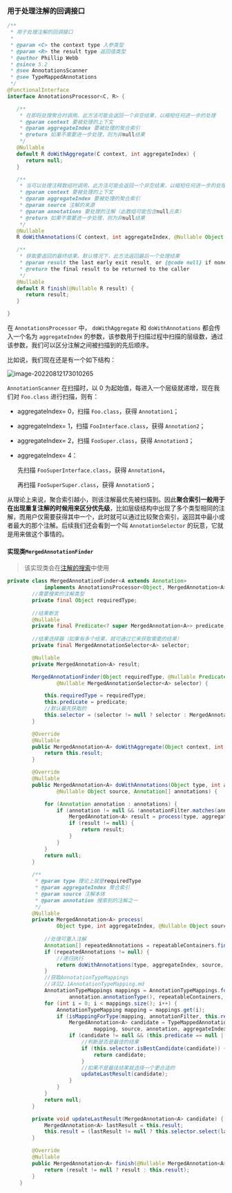 ### 用于处理注解的回调接口

```java
/**
 * 用于处理注解的回调接口
 *
 * @param <C> the context type 入参类型
 * @param <R> the result type 返回值类型
 * @author Phillip Webb
 * @since 5.2
 * @see AnnotationsScanner
 * @see TypeMappedAnnotations
 */
@FunctionalInterface
interface AnnotationsProcessor<C, R> {

   /**
    * 在即将处理聚合时调用。此方法可能会返回一个非空结果，以缩短任何进一步的处理
    * @param context 要被处理的上下文
    * @param aggregateIndex 要被处理的聚合索引
    * @return 如果不需要进一步处理，则为非null结果
    */
   @Nullable
   default R doWithAggregate(C context, int aggregateIndex) {
      return null;
   }

   /**
    * 当可以处理注释数组时调用。此方法可能会返回一个非空结果，以缩短任何进一步的处理。
    * @param context 要被处理的上下文
    * @param aggregateIndex 要被处理的聚合索引
    * @param source 注解的来源
    * @param annotations 要处理的注解（此数组可能包含null元素）
    * @return 如果不需要进一步处理，则为非null结果
    */
   @Nullable
   R doWithAnnotations(C context, int aggregateIndex, @Nullable Object source, Annotation[] annotations);

   /**
    * 获取要返回的最终结果。默认情况下，此方法返回最后一个处理结果
    * @param result the last early exit result, or {@code null} if none
    * @return the final result to be returned to the caller
    */
   @Nullable
   default R finish(@Nullable R result) {
      return result;
   }

}
```

在 `AnnotationsProcessor` 中， `doWithAggregate` 和 `doWithAnnotations` 都会传入一个名为 `aggregateIndex` 的参数，该参数用于扫描过程中扫描的层级数，通过该参数，我们可以区分注解之间被扫描到的先后顺序。

比如说，我们现在还是有一个如下结构：

![image-20220812173010265](https://xmls-typora-pic.oss-cn-shanghai.aliyuncs.com/pic/image-20220812173010265.png)

`AnnotationScanner` 在扫描时，以 0 为起始值，每进入一个层级就递增，现在我们对 `Foo.class` 进行扫描，则有：

- aggregateIndex= 0，扫描 `Foo.class`，获得 `Annotation1`；

- aggregateIndex= 1，扫描 `FooInterface.class`，获得 `Annotation2`；

- aggregateIndex= 2，扫描 `FooSuper.class`，获得 `Annotation3`；

- aggregateIndex= 4：

  先扫描 `FooSuperInterface.class`，获得 `Annotation4`，

  再扫描 `FooSuperSuper.class`，获得 `Annotation5`；

从理论上来说，聚合索引越小，则该注解最优先被扫描到。因此**聚合索引一般用于在出现重复注解的时候用来区分优先级**，比如层级结构中出现了多个类型相同的注解，而用户仅需要获得其中一个，此时就可以通过比较聚合索引，返回其中最小或者最大的那个注解。后续我们还会看到一个叫 `AnnotationSelector` 的玩意，它就是用来做这个事情的。

#### 实现类`MergedAnnotationFinder`

> 该实现类会在[注解的搜索](./1.MergedAnnotations.md)中使用

```java
private class MergedAnnotationFinder<A extends Annotation>
			implements AnnotationsProcessor<Object, MergedAnnotation<A>> {
		//需要搜索的注解类型
		private final Object requiredType;
		
    	//结果断言
		@Nullable
		private final Predicate<? super MergedAnnotation<A>> predicate;
    
		//结果选择器（如果有多个结果，就可通过它来获取需要的结果）
		private final MergedAnnotationSelector<A> selector;

		@Nullable
		private MergedAnnotation<A> result;

		MergedAnnotationFinder(Object requiredType, @Nullable Predicate<? super MergedAnnotation<A>> predicate,
				@Nullable MergedAnnotationSelector<A> selector) {

			this.requiredType = requiredType;
			this.predicate = predicate;
            //默认最先获取的
			this.selector = (selector != null ? selector : MergedAnnotationSelectors.nearest());
		}

		@Override
		@Nullable
		public MergedAnnotation<A> doWithAggregate(Object context, int aggregateIndex) {
			return this.result;
		}

		@Override
		@Nullable
		public MergedAnnotation<A> doWithAnnotations(Object type, int aggregateIndex,
				@Nullable Object source, Annotation[] annotations) {

			for (Annotation annotation : annotations) {
				if (annotation != null && !annotationFilter.matches(annotation)) {
					MergedAnnotation<A> result = process(type, aggregateIndex, source, annotation);
					if (result != null) {
						return result;
					}
				}
			}
			return null;
		}
		
    	/**
    	 * @param type 理论上就是requiredType
    	 * @param aggregateIndex 聚合索引
    	 * @param source 注解本体
    	 * @param annotation 搜索到的注解之一
    	 */
		@Nullable
		private MergedAnnotation<A> process(
				Object type, int aggregateIndex, @Nullable Object source, Annotation annotation) {
			
            //处理可重入注解
			Annotation[] repeatedAnnotations = repeatableContainers.findRepeatedAnnotations(annotation);
			if (repeatedAnnotations != null) {
                //递归执行
				return doWithAnnotations(type, aggregateIndex, source, repeatedAnnotations);
			}
            //获取AnnotationTypeMappings
            //详见2.1AnnotationTypeMapping.md
			AnnotationTypeMappings mappings = AnnotationTypeMappings.forAnnotationType(
					annotation.annotationType(), repeatableContainers, annotationFilter);
			for (int i = 0; i < mappings.size(); i++) {
				AnnotationTypeMapping mapping = mappings.get(i);
				if (isMappingForType(mapping, annotationFilter, this.requiredType)) {
					MergedAnnotation<A> candidate = TypeMappedAnnotation.createIfPossible(
							mapping, source, annotation, aggregateIndex, IntrospectionFailureLogger.INFO);
					if (candidate != null && (this.predicate == null || this.predicate.test(candidate))) {
                        //判断是否是最佳的结果
						if (this.selector.isBestCandidate(candidate)) {
							return candidate;
						}
                        //如果不是最佳结果就选择一个更合适的
						updateLastResult(candidate);
					}
				}
			}
			return null;
		}

		private void updateLastResult(MergedAnnotation<A> candidate) {
			MergedAnnotation<A> lastResult = this.result;
			this.result = (lastResult != null ? this.selector.select(lastResult, candidate) : candidate);
		}

		@Override
		@Nullable
		public MergedAnnotation<A> finish(@Nullable MergedAnnotation<A> result) {
			return (result != null ? result : this.result);
		}
	}
```

